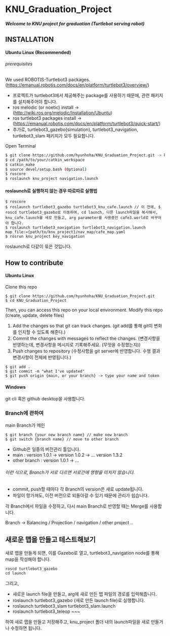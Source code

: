 # KNU_Graduation_Project

##### Welcome to KNU project for graduation (Turtlebot serving robot)

## INSTALLATION

#### Ubuntu Linux (Recommended)

###### prerequisites
We used ROBOTIS-Turtlebot3 packages. (https://emanual.robotis.com/docs/en/platform/turtlebot3/overview/)

- 프로젝트가 turtlebot3에서 제공해주는 package를 사용하기 때문에, 관련 패키지를 설치해주어야 합니다.
- ros melodic (or noetic) install -> (http://wiki.ros.org/melodic/Installation/Ubuntu)
- ros turtlebot3 packages install -> (https://emanual.robotis.com/docs/en/platform/turtlebot3/quick-start/)
- 추가로, turtlebot3_gazebo(simulation), turtlebot3_navigation, turtlebot3_slam 패키지가 모두 필요합니다.

Open Terminal
``` sh
$ git clone https://github.com/hyunhoha/KNU_Graduation_Project.git -> knu_ws/src/knu_project만 복사해서 workspace/src 아래에 붙여넣기하시면 됩니다.
$ cd /path/to/your/catkin_workspace
$ catkin_make
$ source devel/setup.bash (Optional)
$ roscore
$ roslaunch knu_project navigation.launch
```

#### roslaunch로 실행하지 않는 경우 따로따로 실행법
```
$ roscore
$ roslaunch turtlebot3_gazebo turtlebot3_knu_cafe.launch // 이 전에, $ roscd turtlebot3_gazebo로 이동하여, cd launch, 다른 launch파일을 복사해서, knu_cafe.launch를 새로 만들고, arg parameter를 사용중인 cafe3.world로 바꾸어야 합니다.
$ roslaunch turtlebot3_navigation turtlebot3_navigation.launch map_file:={path/to/knu_project}/nav_map/cafe_map.yaml
$ rosrun knu_project key_navigation
```

roslaunch로 다같이 묶은 것입니다.

## How to contribute
#### Ubuntu Linux

Clone this repo 
```
$ git clone https://github.com/hyunhoha/KNU_Graduation_Project.git
$ cd KNU_Graduation_Project
```
Then, you can access this repo on your local environment.
Modify this repo (create, update, delete files)

1. Add the changes so that git can track changes. (git add를 통해 git이 변화를 인지할 수 있도록 해준다.)
2. Commit the changes with messages to reflect the changes. (변경사항을 반영하는데, 변경사항을 메시지로 기록해주세요. (무엇을 수정했는지))
3. Push changes to repository (수정사항을 git server에 반영합니다. 수행 결과 변경사항이 전체에 반영됩니다.)
```
$ git add .
$ git commit -m "what I've updated"
$ git push origin {main, or your branch} -> type your name and token
```

#### Windows
git cli 혹은 github desktop을 사용합니다.

### Branch에 관하여
main Branch가 메인
```
$ git branch {your new branch name} // make new branch
$ git switch {branch name} // move to other branch
```

- Github은 일종의 버전관리 툴입니다.
- main : version 1.0.1 -> version 1.0.2 -> ... version 1.3.2
- other branch : version 1.0.1 -> ...

###### 이런 식으로, Branch가 서로 다르면 서로간에 영향을 미치지 않습니다.
- commit, push할 때마다 각 Branch의 version은 새로 update됩니다.
- 파일이 망가져도, 이전 버전으로 되돌아갈 수 있기 때문에 관리가 쉽습니다.

각 Branch에서 파일을 수정하고, 다시 main Branch로 반영할 때는 Merge를 사용합니다.

Branch -> Balancing / Projection / navigation / other project ..


## 새로운 맵을 만들고 테스트해보기
새로 맵을 만들게 되면, 이를 Gazebo로 열고, turtlebot3_navigation node를 통해 map을 작성해야 합니다.

```
roscd turtlebot3_gazebo
cd launch
```
그리고, 

- 새로운 launch file을 만들고, arg에 새로 만든 맵 파일의 경로를 입력해줍니다.
- roslaunch turtlebot3_gazebo {새로 만든 launch file}로 실행합니다.
- roslaunch turtlebot3_slam turtlebot3_slam.launch
- roslaunch turtlebot3_teleop ~~~
 
하여 새로 맵을 만들고 저장해주고, knu_project 폴더 내의 launch파일을 새로 만들거나 수정하면 됩니다.











